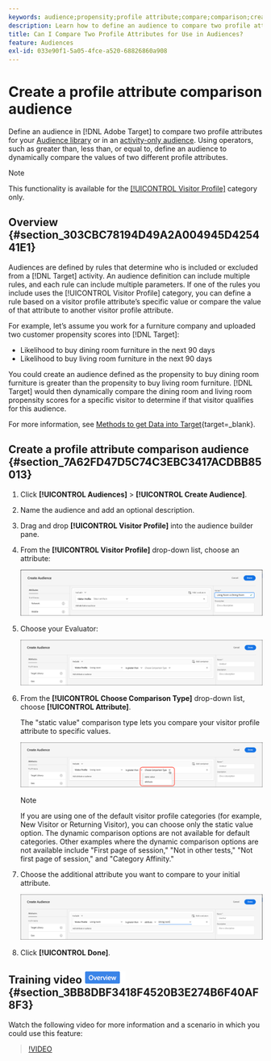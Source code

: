 ```yaml
---
keywords: audience;propensity;profile attribute;compare;comparison;create audience;creating audience
description: Learn how to define an audience to compare two profile attributes.
title: Can I Compare Two Profile Attributes for Use in Audiences?
feature: Audiences
exl-id: 033e90f1-5a05-4fce-a520-68826860a908
---
```

# Create a profile attribute comparison audience

Define an audience in [!DNL Adobe Target] to compare two profile attributes for your [Audience library](/help/main/c-target/c-audiences/audiences.md) or in an [activity-only audience](/help/main/c-target/creating-activity-only-audience.md). Using operators, such as greater than, less than, or equal to, define an audience to dynamically compare the values of two different profile attributes.

>[!NOTE]
>
>This functionality is available for the [[!UICONTROL Visitor Profile]](/help/main/c-target/c-audiences/c-target-rules/visitor-profile.md#concept_E972690B9A4C4372A34229FA37EDA38E) category only.

## Overview {#section_303CBC78194D49A2A004945D425441E1}

Audiences are defined by rules that determine who is included or excluded from a [!DNL Target] activity. An audience definition can include multiple rules, and each rule can include multiple parameters. If one of the rules you include uses the [!UICONTROL Visitor Profile] category, you can define a rule based on a visitor profile attribute’s specific value or compare the value of that attribute to another visitor profile attribute.

For example, let’s assume you work for a furniture company and uploaded two customer propensity scores into [!DNL Target]:

* Likelihood to buy dining room furniture in the next 90 days 
* Likelihood to buy living room furniture in the next 90 days

You could create an audience defined as the propensity to buy dining room furniture is greater than the propensity to buy living room furniture. [!DNL Target] would then dynamically compare the dining room and living room propensity scores for a specific visitor to determine if that visitor qualifies for this audience.

For more information, see [Methods to get Data into Target](https://developer.adobe.com/target/before-implement/methods-to-get-data-into-target/methods-to-get-data-into-target/){target=_blank}.

## Create a profile attribute comparison audience {#section_7A62FD47D5C74C3EBC3417ACDBB85013}

1. Click **[!UICONTROL Audiences]** > **[!UICONTROL Create Audience]**.
1. Name the audience and add an optional description. 
1. Drag and drop **[!UICONTROL Visitor Profile]** into the audience builder pane.
1. From the **[!UICONTROL Visitor Profile]** drop-down list, choose an attribute:

   ![Propensity Score 1](assets/propensity_score_1.png)

1. Choose your Evaluator:

   ![Propensity Score 2](assets/propensity_score_2.png)

1. From the **[!UICONTROL Choose Comparison Type]** drop-down list, choose **[!UICONTROL Attribute]**.

   The "static value" comparison type lets you compare your visitor profile attribute to specific values.

   ![Propensity Score 3](assets/propensity_score_3.png)

   >[!NOTE]
   >
   >If you are using one of the default visitor profile categories (for example, New Visitor or Returning Visitor), you can choose only the static value option. The dynamic comparison options are not available for default categories. Other examples where the dynamic comparison options are not available include "First page of session," "Not in other tests," "Not first page of session," and "Category Affinity."

1. Choose the additional attribute you want to compare to your initial attribute.

   ![propensity_score_4 image](assets/propensity_score_4.png)

1. Click **[!UICONTROL Done]**.

## Training video ![Overview badge](/help/main/assets/overview.png) {#section_3BB8DBF3418F4520B3E274B6F40AF8F3}

Watch the following video for more information and a scenario in which you could use this feature:

>[!VIDEO](https://video.tv.adobe.com/v/23218/)
